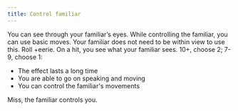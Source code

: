 ```yaml
---
title: Control familiar
---
```


You can see through your familiar’s eyes. While controlling the familiar, you can use basic moves. Your familiar does not need to be within view to use this. Roll +eerie. On a hit, you see what your familiar sees. 10+, choose 2; 7-9, choose 1:
- The effect lasts a long time
- You are able to go on speaking and moving
- You can control the familiar's movements

Miss, the familiar controls you. 